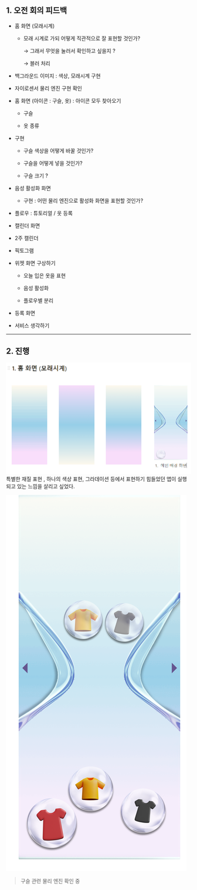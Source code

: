 ## 1. 오전 회의 피드백

- 홈 화면 (모래시계)

    - 모래 시계로 가되 어떻게 직관적으로 잘 표현할 것인가?

        → 그래서 무엇을 눌러서 확인하고 싶을지 ?

        → 블러 처리

- 백그라운드 이미지 : 색상, 모래시계 구현

- 자이로센서 물리 엔진 구현 확인

- 홈 화면 (아이콘 : 구슬, 옷) : 아이콘 모두 찾아오기

    - 구슬

    - 옷 종류

- 구현

    - 구슬 색상을 어떻게 바꿀 것인가?

    - 구슬을 어떻게 넣을 것인가?

    - 구슬 크기 ?

- 음성 활성화 화면

    - 구현 : 어떤 물리 엔진으로 활성화 화면을 표현할 것인가?

- 플로우 : 튜토리얼 / 옷 등록

- 캘린더 화면

- 2주 캘린더

- 픽토그램

- 위젯 화면 구상하기

    - 오늘 입은 옷을 표현

    - 음성 활성화

    - 플로우별 분리

- 등록 화면

- 서비스 생각하기

<hr>

## 2. 진행
![alt text](image-1.png)
특별한 재질 표현 , 하나의 색상 표현, 그라데이션 등에서 표현하기 힘들었던 앱이 실행되고 있는 느낌을 살리고 싶었다.

![alt text](image.png)

> 구슬 관련 물리 엔진 확인 중 